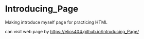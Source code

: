 # Introducing_Page
Making introduce myself page for practicing HTML

can visit web page by https://elios404.github.io/Introducing_Page/ 
